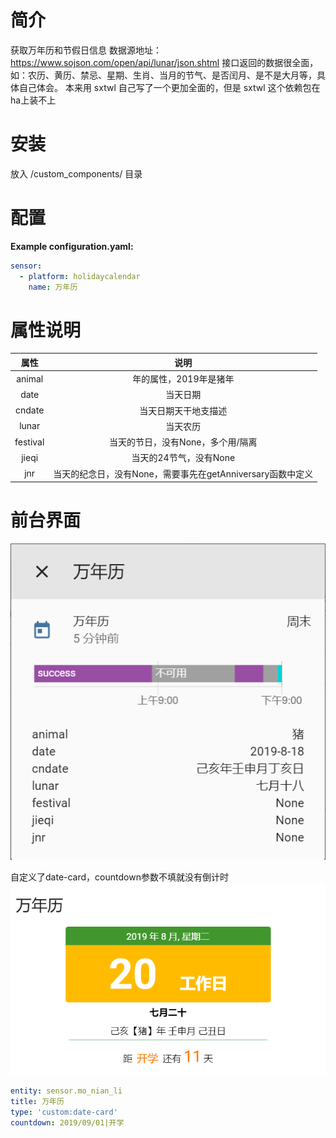 # 简介
获取万年历和节假日信息 
数据源地址： https://www.sojson.com/open/api/lunar/json.shtml
接口返回的数据很全面，如：农历、黄历、禁忌、星期、生肖、当月的节气、是否闰月、是不是大月等，具体自己体会。
本来用 sxtwl 自己写了一个更加全面的，但是 sxtwl 这个依赖包在ha上装不上
# 安装
放入 <config directory>/custom_components/ 目录

# 配置
**Example configuration.yaml:**
```yaml
sensor:
  - platform: holidaycalendar
    name: 万年历
```

# 属性说明
| 属性 | 说明 | 
| :-------------: |:-------------:| 
| animal | 年的属性，2019年是猪年 | 
| date | 当天日期 |
| cndate | 当天日期天干地支描述 | 
| lunar | 当天农历 | 
| festival | 当天的节日，没有None，多个用/隔离 | 
| jieqi | 当天的24节气，没有None | 
| jnr | 当天的纪念日，没有None，需要事先在getAnniversary函数中定义 | 


# 前台界面

![avatar](https://github.com/aalavender/HolidayCalendar/blob/master/1.PNG)

自定义了date-card，countdown参数不填就没有倒计时
![avatar](https://github.com/aalavender/HolidayCalendar/blob/master/2.PNG)

```yaml
entity: sensor.mo_nian_li
title: 万年历
type: 'custom:date-card'
countdown: 2019/09/01|开学
```
